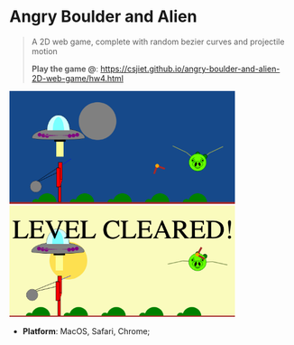 # Angry Boulder and Alien

> A 2D web game, complete with random bezier curves and projectile motion
> 
> **Play the game @**: <a href="gitpages">https://csjiet.github.io/angry-boulder-and-alien-2D-web-game/hw4.html</a>

<img src= "./night.png" width = 400>
<img src= "./morning.png" width = 400>

- **Platform**: MacOS, Safari, Chrome;


